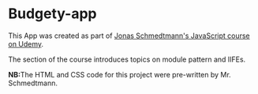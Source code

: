 # Budgety-app

This App was created as part of <a href="https://www.udemy.com/course/the-complete-javascript-course/#overview">Jonas Schmedtmann's JavaScript course on Udemy</a>.

The section of the course introduces topics on module pattern and IIFEs.

<strong>NB:</strong>The HTML and CSS code for this project were pre-written by Mr. Schmedtmann.
